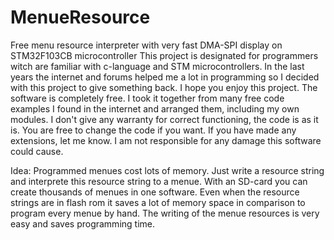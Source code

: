 # MenueResource
Free menu resource interpreter with very fast DMA-SPI display on STM32F103CB microcontroller
This project is designated for programmers witch are familiar with c-language and STM microcontrollers.
In the last years the internet and forums helped me a lot in programming so I decided with this project
to give something back. I hope you enjoy this project. The software is completely free.
I took it together from many free code examples I found  in the internet and arranged them,
including my own modules. I don't give any warranty for correct functioning, the code is as it is.
You are free to change the code if you want. If you have made any extensions, let me know.
I am not responsible for any damage this software could cause.

Idea:
Programmed menues cost lots of memory. Just write a resource string and interprete this resource
string to a menue. With an SD-card you can create thousands of menues in one software.
Even when the resource strings are in flash rom it saves a lot of memory space in comparison
to program every menue by hand. The writing of the menue resources is very easy and saves programming time.
